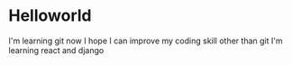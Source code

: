 # Helloworld
I'm learning git now
I hope I can improve my coding skill
other than git I'm learning react and django
